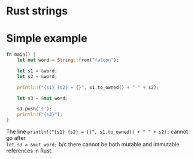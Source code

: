 # Rust strings 


# Simple example

```rust
fn main() {
    let mut word = String::from("falcon");

    let s1 = &word;
    let s2 = &word;

    println!("{s1} {s2} = {}", s1.to_owned() + " " + s2);

    let s3 = &mut word;

    s3.push('s');
    println!("{s3}");
}
```
The line `println!("{s1} {s2} = {}", s1.to_owned() + " " + s2);` cannot go after  
`let s3 = &mut word;`  b/c there cannot be both mutable and immutable references in Rust.  
